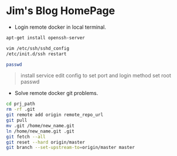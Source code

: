# Jim's Blog HomePage

* Login remote docker in local terminal.


```bash
apt-get install openssh-server

vim /etc/ssh/sshd_config
/etc/init.d/ssh restart

passwd
```

> install service
> edit config to set port and login method
> set root passwd

* Solve remote docker git problems.


```bash
cd prj_path
rm -rf .git
git remote add origin remote_repo_url
git pull
mv .git /home/new_name.git
ln /home/new_name.git .git
git fetch --all
git reset --hard origin/master
git branch --set-upstream-to=origin/master master
```

